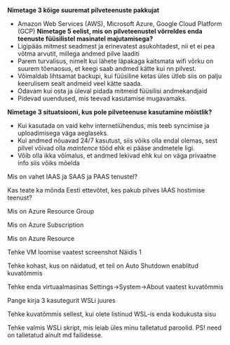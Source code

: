 **Nimetage 3 kõige suuremat pilveteenuste pakkujat**
  - Amazon Web Services (AWS), Microsoft Azure, Google Cloud Platform (GCP)
**Nimetage 5 eelist, mis on pilveteenustel võrreldes enda teenuste füüsilistel masinatel majutamisega?**
  - Ligipääs mitmest seadmest ja erinevatest asukohtadest, nii et ei pea võtma arvutit, millega andmed pilve laaditi
  - Parem turvalisus, nimelt kui lähete läpakaga kaitsmata wifi võrku on suurem tõenaosus, et keegi saab andmed kätte kui nn pilvest.
  - Võimaldab lihtsamat backupi, kui füüsiline ketas üles ütleb siis on palju keerulisem sealt andmeid veel kätte saada.
  - Odavam kui osta ja üleval pidada mitmeid füüsilisi andmekandjaid
  - Pidevad uuendused, mis teevad kasutamise mugavamaks.

**Nimetage 3 situatsiooni, kus pole pilveteenuse kasutamine mõistlik?**
  - Kui kasutada on vaid kehv internetiühendus, mis teeb syncimise ja uploadimisega väga aeglaseks.
  - Kui andmed nõuavad 24/7 kasutust, siis võiks olla endal olemas, sest pilvel võivad olla _maintence_ tööd ehk ei pääse andmetele ligi.
  - Võib olla ikka võimalus, et andmed lekivad ehk kui on väga privaatne info siis võiks mõelda

Mis on vahet IAAS ja SAAS ja PAAS tenustel?

Kas teate ka mõnda Eesti ettevõtet, kes pakub pilves IAAS hostimise teenust?

Mis on Azure Resource Group

Mis on Azure Subscription

Mis on Azure Resource

Tehke VM loomise vaatest screenshot Näidis 1

Tehke kohast, kus on näidatud, et teil on Auto Shutdown enablitud kuvatõmmis

Tehke enda virtuaalmasinas Settings->System->About vaatest kuvatõmmis

Pange kirja 3 kasutegurit WSLi juures

Tehke kuvatõmmis sellest, kui olete listinud WSL-is enda kodukusta sisu

Tehke valmis WSLi skript, mis leiab üles minu talletatud paroolid. PS! need on talletatud ainult md failidesse.
